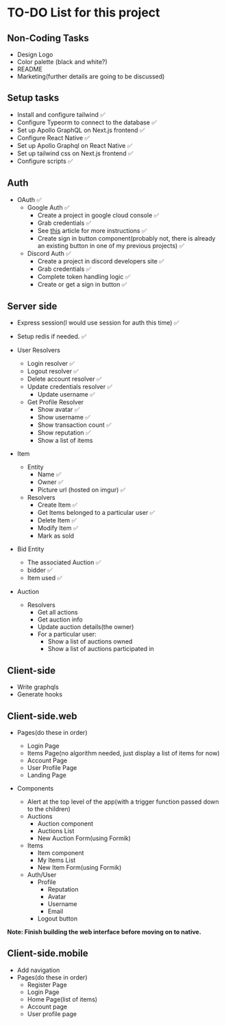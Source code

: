 # TO-DO List for this project

## Non-Coding Tasks

- Design Logo
- Color palette (black and white?)
- README
- Marketing(further details are going to be discussed)

## Setup tasks

- Install and configure tailwind ✅
- Configure Typeorm to connect to the database ✅
- Set up Apollo GraphQL on Next.js frontend ✅
- Configure React Native ✅
- Set up Apollo Graphql on React Native ✅
- Set up tailwind css on Next.js frontend ✅
- Configure scripts ✅

## Auth

- OAuth ✅
  - Google Auth ✅
    - Create a project in google cloud console ✅
    - Grab credentials ✅
    - See [this](https://medium.com/authpack/easy-google-auth-with-node-js-99ac40b97f4c) article for more instructions ✅
    - Create sign in button component(probably not, there is already an existing button in one of my previous projects) ✅
  - Discord Auth ✅
    - Create a project in discord developers site ✅
    - Grab credentials ✅
    - Complete token handling logic ✅
    - Create or get a sign in button ✅

## Server side

- Express session(I would use session for auth this time) ✅
- Setup redis if needed. ✅

- User Resolvers

  - Login resolver ✅
  - Logout resolver ✅
  - Delete account resolver ✅
  - Update credentials resolver ✅
    - Update username ✅
  - Get Profile Resolver
    - Show avatar ✅
    - Show username ✅
    - Show transaction count ✅
    - Show reputation ✅
    - Show a list of items

- Item

  - Entity
    - Name ✅
    - Owner ✅
    - Picture url (hosted on imgur) ✅
  - Resolvers
    - Create Item ✅
    - Get Items belonged to a particular user ✅
    - Delete Item ✅
    - Modify Item ✅
    - Mark as sold

- Bid Entity

  - The associated Auction ✅
  - bidder ✅
  - Item used ✅

- Auction
  - Resolvers
    - Get all actions
    - Get auction info
    - Update auction details(the owner)
    - For a particular user:
      - Show a list of auctions owned
      - Show a list of auctions participated in

## Client-side

- Write graphqls
- Generate hooks

## Client-side.web

- Pages(do these in order)
  - Login Page
  - Items Page(no algorithm needed, just display a list of items for now)
  - Account Page
  - User Profile Page
  - Landing Page
- Components

  - Alert at the top level of the app(with a trigger function passed down to the children)
  - Auctions
    - Auction component
    - Auctions List
    - New Auction Form(using Formik)
  - Items
    - Item component
    - My Items List
    - New Item Form(using Formik)
  - Auth/User
    - Profile
      - Reputation
      - Avatar
      - Username
      - Email
    - Logout button

**Note: Finish building the web interface before moving on to native.**

## Client-side.mobile

- Add navigation
- Pages(do these in order)
  - Register Page
  - Login Page
  - Home Page(list of items)
  - Account page
  - User profile page
